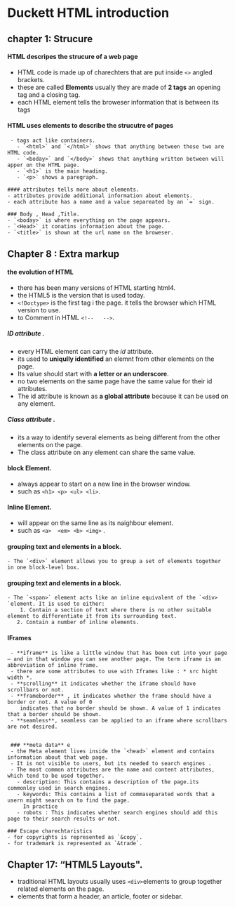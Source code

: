 # Duckett HTML introduction
## chapter 1: Strucure

  #### HTML descripes the strucure of a web page 
   - HTML code is made up of charechters that are put inside `<>` angled brackets.
   - these are called **Elements** usually they are made of **2 tags** an opening tag and a closing tag.
   - each HTML element tells the broweser information that is between its tags

   #### HTML uses elements to describe the strucutre of pages 
     - tags act like containers.
       - `<html>` and `</html>` shows that anything between those two are HTML code.
       - `<boday>` and `</body>` shows that anything written between will apper on the HTML page.
       - `<h1>` is the main heading.
       - `<p>` shows a paregraph.

    #### attributes tells more about elements.
    - attributes provide additional information about elements.
    - each attribute has a name and a value separeated by an `=` sign.

    ### Body , Head ,Title.
    - `<boday>` is where everything on the page appears.
    - `<Head>` it conatins information about the page.
    - `<title>` is shown at the url name on the broweser.
 
## Chapter 8 : Extra markup

 #### the evolution of HTML
 - there has been many versions of HTML starting html4.
 - the HTML5 is the version that is used today.
 - `<!Doctype>` is the first tag i the page. it tells the browser which HTML version to use.
 - to Comment in HTML `<!--   -->`.

 ##### ID attribute .
 - every HTML element can carry the *id* attribute.
 - its used to **uniqully identified** an elemnt from other elements on the page.
 -  Its value should start with **a letter or an underscore**.
 - no two elements on the same page have the same value for their id attributes. 
 - The id attribute is known as **a global attribute** because it can be used on any element.

##### Class attribute .
 - its a way to identify several elements as being different from the other elements on the page.
 - The class attribute on any element can share the same value.
 
 #### block Element.
 - always appear to start on a new line in the browser window.
 - such as `<h1> <p> <ul> <li>`.

 #### Inline Element.
  - will appear on the same line as its naighbour element.
  - such as `<a>  <em> <b> <img>` .
   
   #### grouping text and elements in a block.
    - The `<div>` element allows you to group a set of elements together in one block-level box.
   
   #### grouping text and elements in a block.
    - The `<span>` element acts like an inline equivalent of the `<div> `element. It is used to either:
        1. Contain a section of text where there is no other suitable element to differentiate it from its surrounding text.
       2. Contain a number of inline elements.

  ####  IFrames
     - **iframe** is like a little window that has been cut into your page — and in that window you can see another page. The term iframe is an abbreviation of inline frame.
     - there are some attributes to use with Iframes like : * src hight width *.
     - **scrolling** it indicates whether the iframe should have scrollbars or not.
     - **frameborder** , it indicates whether the frame should have a border or not. A value of 0
        indicates that no border should be shown. A value of 1 indicates that a border should be shown.
     - **seamless**, seamless can be applied to an iframe where scrollbars are not desired.
    
    
     ### **meta data** e
     - the Meta element lives inside the `<head>` element and contains information about that web page.
     - It is not visible to users, but its needed to search engines .
     - The most common attributes are the name and content attributes, which tend to be used together. 
       - description: This contains a description of the page.its commonley used in search engines.
       - keywords: This contains a list of commaseparated words that a usern might search on to find the page.
         In practice
       - robots : This indicates whether search engines should add this page to their search results or not.
       
    ### Escape charechtaristics
    - for copyrights is represented as `&copy`.
    - for trademark is represented as `&trade`.


## Chapter 17: “HTML5 Layouts".
  - traditional HTML layouts usually uses `<div>`elements to group together related elements on the page.
  - elements that form a header, an article, footer or sidebar.
  




